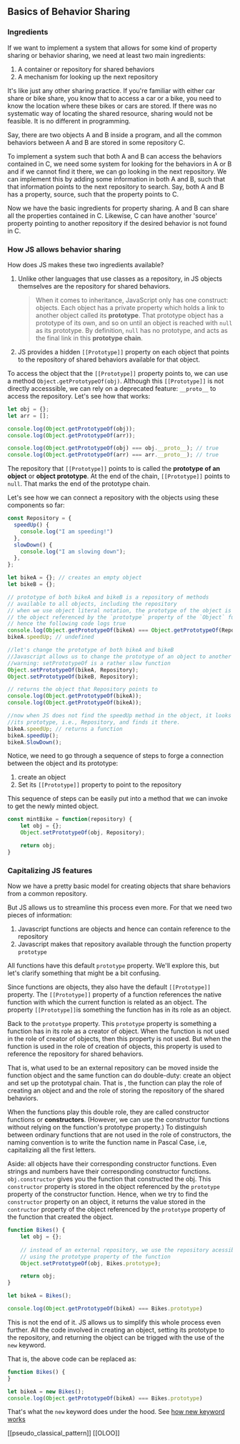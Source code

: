 ## Basics of Behavior Sharing

### Ingredients
If we want to implement a system that allows for some kind of property sharing or behavior sharing, we need at least two main ingredients:
1. A container or repository for shared behaviors
2. A mechanism for looking up the next repository

It's like just any other sharing practice. If you're familiar with either car share or bike share, you know that to access a car or a bike, you need to know the location where these bikes or cars are stored. If there was no systematic way of locating the shared resource, sharing would not be feasible. It is no different in programming.

Say, there are two objects A and B inside a program, and all the common behaviors between A and B are stored in some repository C. 

To implement a system such that both A and B can access the behaviors contained in C, we need some system for looking for the behaviors in A or B and if we cannot find it there, we can go looking in the next repository. We can implement this by adding some information in both A and B, such that that information points to the next repository to search. Say, both A and B has a property, source, such that the property points to C. 

Now we have the basic ingredients for property sharing. A and B can share all the properties contained in C. Likewise, C can have another 'source' property pointing to another repository if the desired behavior is not found in C. 

### How JS allows behavior sharing
How does JS makes these two ingredients available? 
1. Unlike other languages that use classes as a repository, in JS objects themselves are the repository for shared behaviors.
   > When it comes to inheritance, JavaScript only has one construct: objects. Each object has a private property which holds a link to another object called its **prototype**. That prototype object has a prototype of its own, and so on until an object is reached with `null` as its prototype. By definition, `null` has no prototype, and acts as the final link in this **prototype chain**.
3. JS provides a hidden `[[Prototype]]` property on each object that points to the repository of shared behaviors available for that object.

To access the object that the `[[Prototype]]` property points to, we can use a method `Object.getPrototypeOf(obj)`. Although this `[[Prototype]]` is not directly accesssible, we can rely on a deprecated feature: `__proto__` to access the repository. Let's see how that works:

```javascript
let obj = {};
let arr = [];

console.log(Object.getPrototypeOf(obj));
console.log(Object.getPrototypeOf(arr));

console.log(Object.getPrototypeOf(obj) === obj.__proto__); // true
console.log(Object.getPrototypeOf(arr) === arr.__proto__); // true
```
 
 The repository that `[[Prototype]]` points to is called the **prototype of an object** or **object prototype**.  At the end of the chain,  `[[Prototype]]`  points to `null`.  That marks the end of the prototype chain.

Let's see how we can connect a repository with the objects using these components so far:

```javascript
const Repository = {
  speedUp() {
    console.log("I am speeding!")
  },
  slowDown() {
    console.log("I am slowing down");
  },
};

let bikeA = {}; // creates an empty object
let bikeB = {};

// prototype of both bikeA and bikeB is a repository of methods
// available to all objects, including the repository
// when we use object literal notation, the prototype of the object is set
// the object referenced by the `prototype` property of the `Object` function
// hence the following code logs true
console.log(Object.getPrototypeOf(bikeA) === Object.getPrototypeOf(Repository));
bikeA.speedUp; // undefined

//let's change the prototype of both bikeA and bikeB
//Javascript allows us to change the prototype of an object to another object
//warning: setPrototypeOf is a rather slow function
Object.setPrototypeOf(bikeA, Repository);
Object.setPrototypeOf(bikeB, Repository);

// returns the object that Repository points to
console.log(Object.getPrototypeOf(bikeA)); 
console.log(Object.getPrototypeOf(bikeA));

//now when JS does not find the speedUp method in the object, it looks in 
//its prototype, i.e., Repository, and finds it there.
bikeA.speedUp; // returns a function 
bikeA.speedUp();
bikeA.SlowDown();
```

Notice, we need to go through a sequence of steps to forge a connection between the object and its prototype:
1. create an object
2. Set its `[[Prototype]]` property to point to the repository

This sequence of steps can be easily put into a method that we can invoke to get the newly minted object.

```javascript
const mintBike = function(repository) {
	let obj = {};
	Object.setPrototypeOf(obj, Repository);

	return obj;
}
```

### Capitalizing JS features
Now we have a pretty basic model for creating objects that share behaviors from a common repository. 

But JS allows us to streamline this process even more. For that we need two pieces of information:
1. Javascript functions are objects and hence can contain reference to the repository
2. Javascript makes that repository available through the function property `prototype`

All functions have this default `prototype` property. We'll explore this, but let's clarify something that might be a bit confusing.

Since functions are objects, they also have the default `[[Prototype]]` property. The `[[Prototype]]` property of a function references the native function with which the current function is related as an object. The property `[[Prototype]]`is something the function has in its role as an object.

Back to the `prototype` property. This `prototype` property is something a function has in its role as a creator of object. When the function is not used in the role of creator of objects, then this property is not used. But when the function is used in the role of creation of objects, this property is used to reference the repository for shared behaviors.

That is, what used to be an external repository can be moved inside the function object and the same function can do double-duty: create an object and set up the prototypal chain. That is , the function can play the role of creating an object and and the role of storing the repository of the shared behaviors.

When the functions play this double role, they are called constructor functions or **constructors**. (However, we can use the constructor functions without relying on the function's prototype property.) To distinguish between ordinary functions that are not used in the role of constructors, the naming convention is to write the function name in Pascal Case, i.e, capitalizing all the first letters.

Aside: all objects have their corresponding constructor functions. Even strings and numbers have their corresponding constructor functions. `obj.constructor` gives you the function that constructed the obj. This `constructor` property is stored in the object referenced by the `prototype` property of the constructor function. Hence, when we try to find the `constructor` property on an object, it returns the value stored in the `contructor` property of the object referenced by the `prototype` property of the function that created the object.

```javascript
function Bikes() {
	let obj = {};
	
	// instead of an external repository, we use the repository acessible 
	// using the prototype property of the function
	Object.setPrototypeOf(obj, Bikes.prototype);

	return obj;
}

let bikeA = Bikes();

console.log(Object.getPrototypeOf(bikeA) === Bikes.prototype)
```

This is not the end of it. JS allows us to simplify this whole process even further. All the code involved in creating an object, setting its prototype to the repository, and returning the object can be trigged with the use of the `new` keyword.

That is, the above code can be replaced as:

```javascript
function Bikes() {
}

let bikeA = new Bikes();
console.log(Object.getPrototypeOf(bikeA) === Bikes.prototype)
```

That's what the `new` keyword does under the hood. See [how new keyword works](object_creation.md#constructor-pattern)

[[pseudo_classical_pattern]]
[[OLOO]]